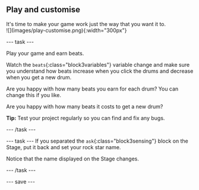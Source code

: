 ## Play and customise

<div style="display: flex; flex-wrap: wrap">
<div style="flex-basis: 200px; flex-grow: 1; margin-right: 15px;">
It's time to make your game work just the way that you want it to.
</div>
<div>
![](images/play-customise.png){:width="300px"}
</div>
</div>

--- task ---

Play your game and earn beats.

Watch the `beats`{:class="block3variables"} variable change and make sure you understand how beats increase when you click the drums and decrease when you get a new drum.

Are you happy with how many beats you earn for each drum? You can change this if you like.

Are you happy with how many beats it costs to get a new drum?

**Tip:** Test your project regularly so you can find and fix any bugs.

--- /task ---

--- task --- If you separated the `ask`{:class="block3sensing"} block on the Stage, put it back and set your rock star name.

Notice that the name displayed on the Stage changes.

--- /task ---

--- save ---
